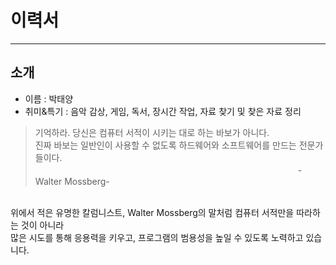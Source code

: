 # 이력서
---

## 소개

- 이름 : 박태양
- 취미&특기 : 음악 감상, 게임, 독서, 장시간 작업, 자료 찾기 및 찾은 자료 정리

>기억하라. 당신은 컴퓨터 서적이 시키는 대로 하는 바보가 아니다.<br>
>진짜 바보는 일반인이 사용할 수 없도록 하드웨어와 소프트웨어를 만드는 전문가들이다.<br>
>　　　　　　　　　　　　　　　　　　　　　　　　　　　　　　-Walter Mossberg-
<br>
위에서 적은 유명한 칼럼니스트, Walter Mossberg의 말처럼 컴퓨터 서적만을 따라하는 것이 아니라<br>
많은 시도를 통해 응용력을 키우고, 프로그램의 범용성을 높일 수 있도록 노력하고 있습니다.
